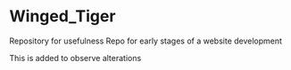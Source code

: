# Winged_Tiger
Repository for usefulness
Repo for early stages of a website development

This is added to observe alterations
